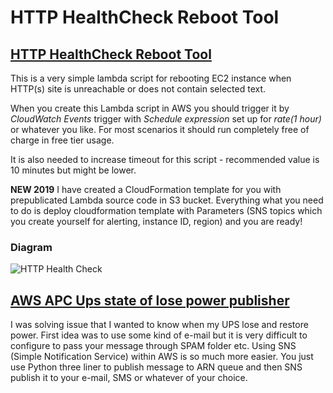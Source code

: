 # HTTP HealthCheck Reboot Tool

## [HTTP HealthCheck Reboot Tool](https://github.com/koss822/misc/blob/master/Aws/website_check/)

This is a very simple lambda script for rebooting EC2 instance when HTTP(s) site is unreachable or does not contain selected text.

When you create this Lambda script in AWS you should trigger it by _CloudWatch Events_ trigger with _Schedule expression_ set up for _rate(1 hour)_ or whatever you like. For most scenarios it should run completely free of charge in free tier usage.

It is also needed to increase timeout for this script - recommended value is 10 minutes but might be lower.

**NEW 2019**
I have created a CloudFormation template for you with prepublicated Lambda source code in S3 bucket. Everything what you need to do is deploy cloudformation template with Parameters (SNS topics which you create yourself for alerting, instance ID, region) and you are ready!

### Diagram
![HTTP Health Check](https://raw.githubusercontent.com/koss822/misc/master/imgs/http_health_check.png "HTTP Health Check diagram")

## [AWS APC Ups state of lose power publisher](https://github.com/koss822/misc/blob/master/Aws/apcupsarn/)

I was solving issue that I wanted to know when my UPS lose and restore power. First idea was to use some kind of e-mail but it is very difficult to configure to pass your message through SPAM folder etc. Using SNS (Simple Notification Service) within AWS is so much more easier. You just use Python three liner to publish message to ARN queue and then SNS publish it to your e-mail, SMS or whatever of your choice.
